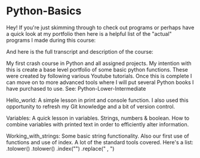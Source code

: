 # Python-Basics

Hey! If you're just skimming through to check out programs or perhaps have a quick look at my portfolio then here is a helpful list of the "actual" programs I made during this course:



And here is the full transcript and description of the course:

My first crash course in Python and all assigned projects. My intention with this is create a base level portfolio of some basic python functions. These were created by following various Youtube tutorials. Once this is complete I can move on to more advanced tools where I will put several Python books I have purchased to use. See: Python-Lower-Intermediate


Hello_world: A simple lesson in print and console function. I also used this opportunity to refresh my Git knowledge and a bit of version control.


Variables: A quick lesson in variables. Strings, numbers & boolean. How to combine variables with printed text in order to efficiently alter information. 


Working_with_strings: Some basic string functionality. Also our first use of functions and use of index. A lot of the standard tools covered. Here's a list: .tolower() .tolower() .index("") .replace(" , ")




